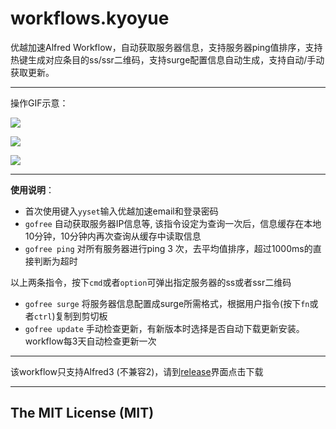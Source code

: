 # workflows.kyoyue
优越加速Alfred Workflow，自动获取服务器信息，支持服务器ping值排序，支持热键生成对应条目的ss/ssr二维码，支持surge配置信息自动生成，支持自动/手动获取更新。

-------

操作GIF示意：

![](https://github.com/wizyoung/workflows.kyoyue/blob/master/gofree.gif?raw=true)

![](https://github.com/wizyoung/workflows.kyoyue/blob/master/ping.gif?raw=true)

![](https://github.com/wizyoung/workflows.kyoyue/blob/master/update.gif?raw=true)

------------------

**使用说明**：
- 首次使用键入`yyset`输入优越加速email和登录密码
- `gofree`  自动获取服务器IP信息等, 该指令设定为查询一次后，信息缓存在本地10分钟，10分钟内再次查询从缓存中读取信息
- `gofree ping` 对所有服务器进行ping 3 次，去平均值排序，超过1000ms的直接判断为超时

以上两条指令，按下`cmd`或者`option`可弹出指定服务器的ss或者ssr二维码

- `gofree surge` 将服务器信息配置成surge所需格式，根据用户指令(按下`fn`或者`ctrl`)复制到剪切板
- `gofree update` 手动检查更新，有新版本时选择是否自动下载更新安装。workflow每3天自动检查更新一次

-----

该workflow只支持Alfred3 (不兼容2)，请到[release](https://github.com/wizyoung/workflows.kyoyue/releases)界面点击下载

-----

## The MIT License (MIT)


